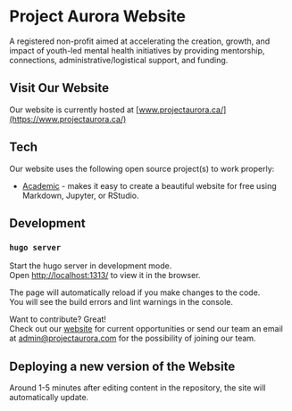 # **Project Aurora Website**

A registered non-profit aimed at accelerating the creation, growth, and impact of youth-led mental health initiatives by providing mentorship, connections, administrative/logistical support, and funding.


## Visit Our Website

Our website is currently hosted at [www.projectaurora.ca/](https://www.projectaurora.ca/)

## Tech

Our website uses the following open source project(s) to work properly:

* [Academic](https://github.com/gcushen/hugo-academic) - makes it easy to create a beautiful website for free using Markdown, Jupyter, or RStudio.

## Development
### `hugo server`

Start the hugo server in development mode.<br>
Open [http://localhost:1313/](http://localhost:1313/) to view it in the browser.

The page will automatically reload if you make changes to the code.<br>
You will see the build errors and lint warnings in the console.

Want to contribute? Great!<br>
Check out our [website](https://www.projectaurora.ca/) for current opportunities or send our team an email at [admin@projectaurora.com](mailto:admin@projectaurora.com) for the possibility of joining our team.

## Deploying a new version of the Website

Around 1-5 minutes after editing content in the repository, the site will automatically update.
